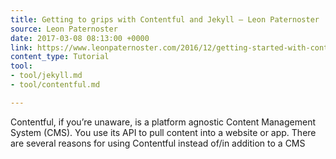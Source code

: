 ```yaml
---
title: Getting to grips with Contentful and Jekyll – Leon Paternoster
source: Leon Paternoster
date: 2017-03-08 08:13:00 +0000
link: https://www.leonpaternoster.com/2016/12/getting-started-with-contentful-and-jekyll/
content_type: Tutorial
tool:
- tool/jekyll.md
- tool/contentful.md

---
```

Contentful, if you’re unaware, is a platform agnostic Content Management System (CMS). You use its API to pull content into a website or app. There are several reasons for using Contentful instead of/in addition to a CMS





